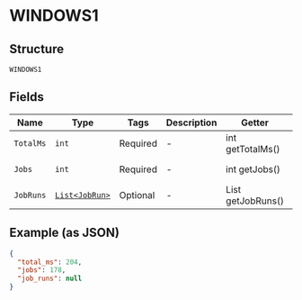 
# WINDOWS1

## Structure

`WINDOWS1`

## Fields

| Name | Type | Tags | Description | Getter | Setter |
|  --- | --- | --- | --- | --- | --- |
| `TotalMs` | `int` | Required | - | int getTotalMs() | setTotalMs(int totalMs) |
| `Jobs` | `int` | Required | - | int getJobs() | setJobs(int jobs) |
| `JobRuns` | [`List<JobRun>`](../../doc/models/job-run.md) | Optional | - | List<JobRun> getJobRuns() | setJobRuns(List<JobRun> jobRuns) |

## Example (as JSON)

```json
{
  "total_ms": 204,
  "jobs": 178,
  "job_runs": null
}
```

